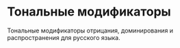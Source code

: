 # Тональные модификаторы 
Тональные модификаторы отрицания, доминирования и распространения для русского языка.




